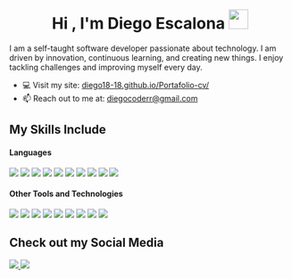 <h1 align="center"><b>Hi , I'm Diego Escalona </b><img src="https://media.giphy.com/media/hvRJCLFzcasrR4ia7z/giphy.gif" width="35"></h1>

I am a self-taught software developer passionate about technology. I am driven by innovation, continuous learning, and creating new things. I enjoy tackling challenges and improving myself every day.

- 💻 Visit my site: <a href="https://diego18-18.github.io/Portafolio-cv/">diego18-18.github.io/Portafolio-cv/</a>
- 📫 Reach out to me at: <a href="diegocoderr@gmail.com">diegocoderr@gmail.com</a>

## My Skills Include

<h4> Languages </h4>
<span> 
  <img src="https://img.shields.io/badge/HTML5-E34F26?style=for-the-badge&logo=html5&logoColor=white">
  <img src="https://img.shields.io/badge/CSS3-1572B6?style=for-the-badge&logo=css3&logoColor=white">
  <img src="https://img.shields.io/badge/JavaScript-F7DF1E?style=for-the-badge&logo=javascript&logoColor=black">
  <img src="https://img.shields.io/badge/react-%2320232a.svg?style=for-the-badge&logo=react&logoColor=%2361DAFB">
  <img src="https://img.shields.io/badge/redux-%23593d88.svg?style=for-the-badge&logo=redux&logoColor=white">
  <img src="https://img.shields.io/badge/bootstrap-%238511FA.svg?style=for-the-badge&logo=bootstrap&logoColor=white">
  <img src= "https://img.shields.io/badge/node.js-6DA55F?style=for-the-badge&logo=node.js&logoColor=white">
  <img src= "https://img.shields.io/badge/express.js-%23404d59.svg?style=for-the-badge&logo=express&logoColor=%2361DAFB">
  <img src= "https://img.shields.io/badge/mysql-4479A1.svg?style=for-the-badge&logo=mysql&logoColor=white">
  <img src= "https://img.shields.io/badge/c%23-%23239120.svg?style=for-the-badge&logo=csharp&logoColor=white">
 


</span>


<h4> Other Tools and Technologies </h4>
<span>
  <img src="https://img.shields.io/badge/Git-F05032?style=for-the-badge&logo=git&logoColor=white">
  <img src="https://img.shields.io/badge/bitbucket-%230047B3.svg?style=for-the-badge&logo=bitbucket&logoColor=white">
  <img src="https://img.shields.io/badge/gitlab-%23181717.svg?style=for-the-badge&logo=gitlab&logoColor=white">
  <img src="https://img.shields.io/badge/Notion-%23000000.svg?style=for-the-badge&logo=notion&logoColor=white">
  <img src="https://img.shields.io/badge/Trello-%23026AA7.svg?style=for-the-badge&logo=Trello&logoColor=white">
  <img src="https://img.shields.io/badge/Postman-FF6C37?style=for-the-badge&logo=postman&logoColor=white">
  <img src="https://img.shields.io/badge/Insomnia-black?style=for-the-badge&logo=insomnia&logoColor=5849BE">
  <img src="https://img.shields.io/badge/figma-%23F24E1E.svg?style=for-the-badge&logo=figma&logoColor=white">
  <img src="https://img.shields.io/badge/directus-%2364f.svg?style=for-the-badge&logo=directus&logoColor=white">




</span>

## Check out my Social Media

<a href= "https://www.instagram.com/diegoescalona__/?hl=es">
    <img src="https://img.shields.io/badge/Instagram-%23E4405F.svg?style=for-the-badge&logo=Instagram&logoColor=white">
</a>
<a href="https://www.linkedin.com/in/diegoescalonadev/" >
  <img src="https://img.shields.io/badge/linkedin-%230077B5.svg?style=for-the-badge&logo=linkedin&logoColor=white">
</a>
